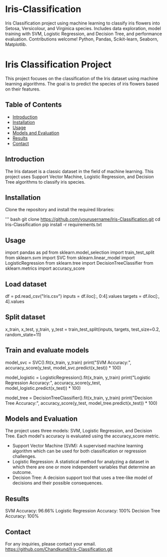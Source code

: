# Iris-Classification
Iris Classification project using machine learning to classify iris flowers into Setosa, Versicolour, and Virginica species. Includes data exploration, model training with SVM, Logistic Regression, and Decision Tree, and performance evaluation. Contributions welcome! Python, Pandas, Scikit-learn, Seaborn, Matplotlib.
# Iris Classification Project

This project focuses on the classification of the Iris dataset using machine learning algorithms. The goal is to predict the species of iris flowers based on their features.

## Table of Contents

- [Introduction](#introduction)
- [Installation](#installation)
- [Usage](#usage)
- [Models and Evaluation](#models-and-evaluation)
- [Results](#results)
- [Contact](#contact)

## Introduction

The Iris dataset is a classic dataset in the field of machine learning. This project uses Support Vector Machine, Logistic Regression, and Decision Tree algorithms to classify iris species.

## Installation

Clone the repository and install the required libraries:

''' bash
git clone https://github.com/yourusername/Iris-Classification.git
cd Iris-Classification
pip install -r requirements.txt

##  Usage
import pandas as pd
from sklearn.model_selection import train_test_split
from sklearn.svm import SVC
from sklearn.linear_model import LogisticRegression
from sklearn.tree import DecisionTreeClassifier
from sklearn.metrics import accuracy_score

## Load dataset
df = pd.read_csv("Iris.csv")
inputs = df.iloc[:, 0:4].values
targets = df.iloc[:, 4].values

## Split dataset
x_train, x_test, y_train, y_test = train_test_split(inputs, targets, test_size=0.2, random_state=11)

## Train and evaluate models
model_svc = SVC().fit(x_train, y_train)
print("SVM Accuracy:", accuracy_score(y_test, model_svc.predict(x_test)) * 100)

model_logistic = LogisticRegression().fit(x_train, y_train)
print("Logistic Regression Accuracy:", accuracy_score(y_test, model_logistic.predict(x_test)) * 100)

model_tree = DecisionTreeClassifier().fit(x_train, y_train)
print("Decision Tree Accuracy:", accuracy_score(y_test, model_tree.predict(x_test)) * 100)  

## Models and Evaluation

The project uses three models: SVM, Logistic Regression, and Decision Tree. Each model's accuracy is evaluated using the accuracy_score metric.
- Support Vector Machine (SVM): A supervised machine learning algorithm which can be used for both 
  classification or regression challenges.
- Logistic Regression: A statistical method for analyzing a dataset in which there are one or more 
  independent variables that determine an outcome.
- Decision Tree: A decision support tool that uses a tree-like model of decisions and their possible 
  consequences.
  
## Results
SVM Accuracy: 96.66%
Logistic Regression Accuracy: 100%
Decision Tree Accuracy: 100%

## Contact
For any inquiries, please contact your email.
https://github.com/Chandkund/Iris-Classification.git
